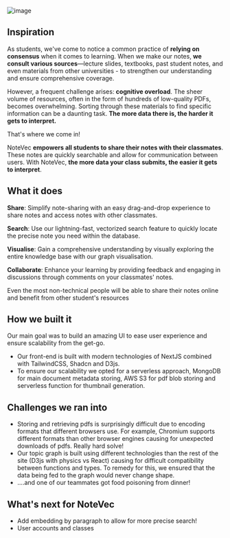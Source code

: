 ![image](https://github.com/khalidbelhadj/htbx/assets/38633386/1283f4a0-20dc-4a0b-bde9-7f63ab06a5f8)


## Inspiration

As students, we've come to notice a common practice of **relying on consensus** when it comes to learning. When we make our notes, **we consult various sources**—lecture slides, textbooks, past student notes, and even materials from other universities - to strengthen our understanding and ensure comprehensive coverage.

However, a frequent challenge arises: **cognitive overload**. The sheer volume of resources, often in the form of hundreds of low-quality PDFs, becomes overwhelming. Sorting through these materials to find specific information can be a daunting task. **The more data there is, the harder it gets to interpret.**

That's where we come in! 

NoteVec **empowers all students to share their notes with their classmates**. These notes are quickly searchable and allow for communication between users. With NoteVec, **the more data your class submits, the easier it gets to interpret**. 

## What it does

**Share**: Simplify note-sharing with an easy drag-and-drop experience to share notes and access notes with other classmates. 

**Search**: Use our lightning-fast, vectorized search feature to quickly locate the precise note you need within the database.

**Visualise**: Gain a comprehensive understanding by visually exploring the entire knowledge base with our graph visualisation.

**Collaborate**: Enhance your learning by providing feedback and engaging in discussions through comments on your classmates' notes.

Even the most non-technical people will be able to share their notes online and benefit from other student's resources

## How we built it

Our main goal was to build an amazing UI to ease user experience and ensure scalability from the get-go.

- Our front-end is built with modern technologies of NextJS combined with TailwindCSS, Shadcn and D3js. 
- To ensure our scalability we opted for a serverless approach, MongoDB for main document metadata storing, AWS S3 for pdf blob storing and serverless function for thumbnail generation.

## Challenges we ran into

- Storing and retrieving pdfs is surprisingly difficult due to encoding formats that different browsers use. For example, Chromium supports different formats than other browser engines causing for unexpected downloads of pdfs. Really hard solve!
- Our topic graph is built using different technologies than the rest of the site (D3js with physics vs React) causing for difficult compatibility between functions and types. To remedy for this, we ensured that the data being fed to the graph would never change shape. 
- ....and one of our teammates got food poisoning from dinner!

## What's next for NoteVec

- Add embedding by paragraph to allow for more precise search!
- User accounts and classes
